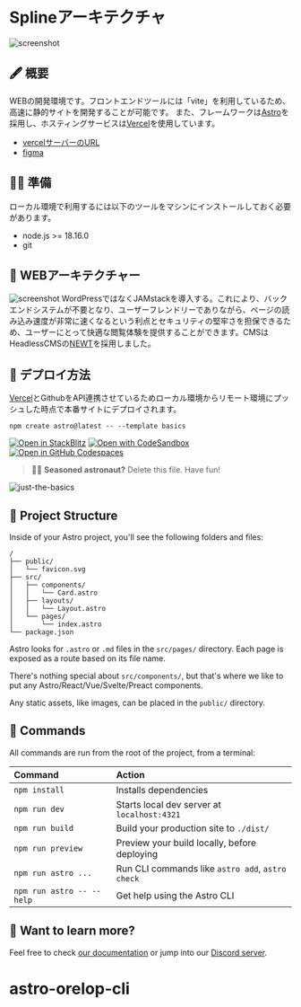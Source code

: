 # Splineアーキテクチャ

![screenshot](https://github.com/masakitami/kanazawa-saryo/blob/main/public/images/image.png)

## 🖋 概要
WEBの開発環境です。フロントエンドツールには「vite」を利用しているため、高速に静的サイトを開発することが可能です。
また、フレームワークは[Astro](https://astro.build/)を採用し、ホスティングサービスは[Vercel](https://vercel.com/)を使用しています。

- [vercelサーバーのURL](https://astro-newt-env.vercel.app/)
- [figma](https://www.figma.com/design/9Q6cyRK2v4icOTtGtJGQa3/Spline_web?node-id=789-1544&t=5GviVwQrAo291kTO-1)


## 👨‍💻 準備
ローカル環境で利用するには以下のツールをマシンにインストールしておく必要があります。
- node.js >= 18.16.0
- git

## 📖 WEBアーキテクチャー
![screenshot](https://github.com/masakitami/kanazawa-saryo/blob/main/public/images/architecture.jpg)
WordPressではなくJAMstackを導入する。これにより、バックエンドシステムが不要となり、ユーザーフレンドリーでありながら、ページの読み込み速度が非常に速くなるという利点とセキュリティの堅牢さを担保できるため、ユーザーにとって快適な閲覧体験を提供することができます。CMSはHeadlessCMSの[NEWT](https://www.newt.so/)を採用しました。


## 💨 デプロイ方法
[Vercel](https://vercel.com/)とGithubをAPI連携させているためローカル環境からリモート環境にプッシュした時点で本番サイトにデプロイされます。


```
npm create astro@latest -- --template basics
```

[![Open in StackBlitz](https://developer.stackblitz.com/img/open_in_stackblitz.svg)](https://stackblitz.com/github/withastro/astro/tree/latest/examples/basics)
[![Open with CodeSandbox](https://assets.codesandbox.io/github/button-edit-lime.svg)](https://codesandbox.io/p/sandbox/github/withastro/astro/tree/latest/examples/basics)
[![Open in GitHub Codespaces](https://github.com/codespaces/badge.svg)](https://codespaces.new/withastro/astro?devcontainer_path=.devcontainer/basics/devcontainer.json)

> 🧑‍🚀 **Seasoned astronaut?** Delete this file. Have fun!

![just-the-basics](https://github.com/withastro/astro/assets/2244813/a0a5533c-a856-4198-8470-2d67b1d7c554)

## 🚀 Project Structure

Inside of your Astro project, you'll see the following folders and files:

```
/
├── public/
│   └── favicon.svg
├── src/
│   ├── components/
│   │   └── Card.astro
│   ├── layouts/
│   │   └── Layout.astro
│   └── pages/
│       └── index.astro
└── package.json
```

Astro looks for `.astro` or `.md` files in the `src/pages/` directory. Each page is exposed as a route based on its file name.

There's nothing special about `src/components/`, but that's where we like to put any Astro/React/Vue/Svelte/Preact components.

Any static assets, like images, can be placed in the `public/` directory.

## 🧞 Commands

All commands are run from the root of the project, from a terminal:

| Command                   | Action                                           |
| :------------------------ | :----------------------------------------------- |
| `npm install`             | Installs dependencies                            |
| `npm run dev`             | Starts local dev server at `localhost:4321`      |
| `npm run build`           | Build your production site to `./dist/`          |
| `npm run preview`         | Preview your build locally, before deploying     |
| `npm run astro ...`       | Run CLI commands like `astro add`, `astro check` |
| `npm run astro -- --help` | Get help using the Astro CLI                     |

## 👀 Want to learn more?

Feel free to check [our documentation](https://docs.astro.build) or jump into our [Discord server](https://astro.build/chat).
# astro-orelop-cli
